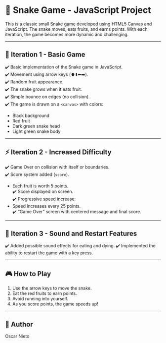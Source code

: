 # 🐍 Snake Game - JavaScript Project

This is a classic small Snake game developed using HTML5 Canvas and JavaScript. The snake moves, eats fruits, and earns points. With each iteration, the game becomes more dynamic and challenging.

---

## 🚀 Iteration 1 - Basic Game

✔️ Basic implementation of the Snake game in JavaScript.  
✔️ Movement using arrow keys (⬆️⬇️⬅️➡️).  
✔️ Random fruit appearance.  
✔️ The snake grows when it eats fruit.  
✔️ Simple bounce on edges (no collision).  
✔️ The game is drawn on a `<canvas>` with colors:  
  - Black background  
  - Red fruit  
  - Dark green snake head  
  - Light green snake body  

---

## ⚡ Iteration 2 - Increased Difficulty

✔️ Game Over on collision with itself or boundaries.  
✔️ Score system added (`score`).  
  - Each fruit is worth 5 points.  
✔️ Score displayed on screen.  
✔️ Progressive speed increase:  
  - Speed increases every 25 points.  
✔️ “Game Over” screen with centered message and final score.  

---

## 🧪 Iteration 3 - Sound and Restart Features

✔️ Added possible sound effects for eating and dying.
✔️ Implemented the ability to restart the game with a key press. 

---

## 🎮 How to Play

1. Use the arrow keys to move the snake.  
2. Eat the red fruits to earn points.  
3. Avoid running into yourself.  
4. As you score points, the game speeds up!  

---

## 🧠 Author

Oscar Nieto